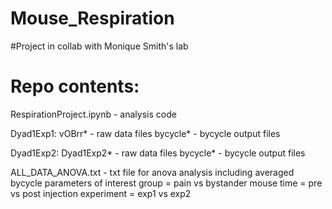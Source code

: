 # Mouse_Respiration

#Project in collab with Monique Smith's lab 

# Repo contents: 

RespirationProject.ipynb - analysis code 

Dyad1Exp1:
 vOBrr* - raw data files 
 bycycle* - bycycle output files 

Dyad1Exp2: 
 Dyad1Exp2* - raw data files
 bycycle* - bycycle output files 

ALL_DATA_ANOVA.txt - txt file for anova analysis including averaged bycycle parameters of interest
	group = pain vs bystander mouse 
	time = pre vs post injection 
	experiment = exp1 vs exp2
